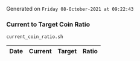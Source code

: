 Generated on `Friday 08-October-2021 at 09:22:43`

### Current to Target Coin Ratio
`current_coin_ratio.sh`

Date|Current|Target|Ratio
---|---|---|---
